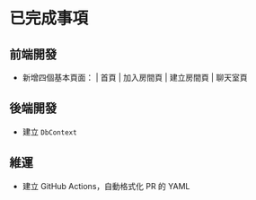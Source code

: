 ﻿# 已完成事項

## 前端開發
- 新增四個基本頁面： | 首頁 | 加入房間頁 | 建立房間頁 | 聊天室頁

## 後端開發
- 建立 `DbContext`

## 維運
- 建立 GitHub Actions，自動格式化 PR 的 YAML